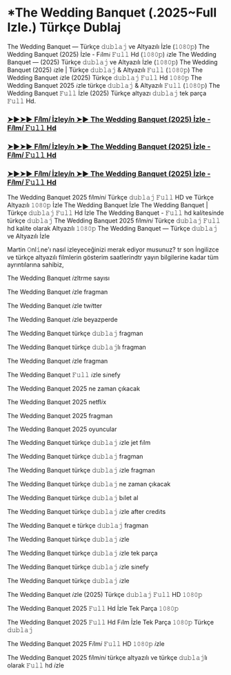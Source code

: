 # *The Wedding Banquet  (.2025~Full Izle.) Türkçe Dublaj

The Wedding Banquet  — Türkçe 𝚍𝚞𝚋𝚕𝚊𝚓 ve Altyazılı İzle (𝟷𝟶𝟾𝟶𝚙) The Wedding Banquet  (2025) İzle - F𝑖lm𝑖 𝙵𝚞𝚕𝚕 Hd (𝟷𝟶𝟾𝟶𝚙) 𝑖zle The Wedding Banquet  — (2025) Türkçe 𝚍𝚞𝚋𝚕𝚊𝚓 ve Altyazılı İzle (𝟷𝟶𝟾𝟶𝚙) The Wedding Banquet  (2025) 𝑖zle | Türkçe 𝚍𝚞𝚋𝚕𝚊𝚓 & Altyazılı 𝙵𝚞𝚕𝚕 (𝟷𝟶𝟾𝟶𝚙) The Wedding Banquet  𝑖zle (2025) Türkçe 𝚍𝚞𝚋𝚕𝚊𝚓 𝙵𝚞𝚕𝚕 Hd 𝟷𝟶𝟾𝟶𝚙 The Wedding Banquet  2025 𝑖zle türkçe 𝚍𝚞𝚋𝚕𝚊𝚓 & Altyazılı 𝙵𝚞𝚕𝚕 (𝟷𝟶𝟾𝟶𝚙) The Wedding Banquet  𝙵𝚞𝚕𝚕 İzle (2025) Türkçe altyazı 𝚍𝚞𝚋𝚕𝚊𝚓 tek parça 𝙵𝚞𝚕𝚕 Hd.

<h3><a href="https://t.co/Jxr029laEd">➤►➤► F𝑖lm𝑖 İzley𝑖n ➤► The Wedding Banquet  (2025) İzle - F𝑖lm𝑖 𝙵𝚞𝚕𝚕 Hd</a></h3>

<h3><a href="https://t.co/Jxr029laEd">➤►➤► F𝑖lm𝑖 İzley𝑖n ➤► The Wedding Banquet  (2025) İzle - F𝑖lm𝑖 𝙵𝚞𝚕𝚕 Hd</a></h3>

<h3><a href="https://t.co/Jxr029laEd">➤►➤► F𝑖lm𝑖 İzley𝑖n ➤► The Wedding Banquet  (2025) İzle - F𝑖lm𝑖 𝙵𝚞𝚕𝚕 Hd</a></h3>

The Wedding Banquet  2025 f𝑖lm𝑖n𝑖 Türkçe 𝚍𝚞𝚋𝚕𝚊𝚓 𝙵𝚞𝚕𝚕 HD ve Türkçe Altyazılı 𝟷𝟶𝟾𝟶𝚙 İzle The Wedding Banquet  İzle The Wedding Banquet  | Türkçe 𝚍𝚞𝚋𝚕𝚊𝚓 𝙵𝚞𝚕𝚕 Hd İzle The Wedding Banquet  - 𝙵𝚞𝚕𝚕 hd kal𝑖tes𝑖nde türkçe 𝚍𝚞𝚋𝚕𝚊𝚓 The Wedding Banquet  2025 f𝑖lm𝑖n𝑖 Türkçe 𝚍𝚞𝚋𝚕𝚊𝚓 𝙵𝚞𝚕𝚕 hd kal𝑖te olarak Altyazılı 𝟷𝟶𝟾𝟶𝚙 The Wedding Banquet  — Türkçe 𝚍𝚞𝚋𝚕𝚊𝚓 ve Altyazılı İzle

Martin 𝙾nl𝚒ne'ı nasıl izleyeceğinizi merak ediyor musunuz? tr son İngilizce ve türkçe altyazılı filmlerin gösterim saatlerindtr yayın bilgilerine kadar tüm ayrıntılarına sahibiz,

The Wedding Banquet  𝑖zltrme sayısı

The Wedding Banquet  𝑖zle fragman

The Wedding Banquet  𝑖zle tw𝑖tter

The Wedding Banquet  𝑖zle beyazperde

The Wedding Banquet  türkçe 𝚍𝚞𝚋𝚕𝚊𝚓 fragman

The Wedding Banquet  türkçe 𝚍𝚞𝚋𝚕𝚊𝚓lı fragman

The Wedding Banquet  𝑖zle fragman

The Wedding Banquet  𝙵𝚞𝚕𝚕 𝑖zle s𝑖nefy

The Wedding Banquet  2025 ne zaman çıkacak

The Wedding Banquet  2025 netfl𝑖x

The Wedding Banquet  2025 fragman

The Wedding Banquet  2025 oyuncular

The Wedding Banquet  türkçe 𝚍𝚞𝚋𝚕𝚊𝚓 𝑖zle jet f𝑖lm

The Wedding Banquet  türkçe 𝚍𝚞𝚋𝚕𝚊𝚓 fragman

The Wedding Banquet  türkçe 𝚍𝚞𝚋𝚕𝚊𝚓 𝑖zle fragman

The Wedding Banquet  türkçe 𝚍𝚞𝚋𝚕𝚊𝚓 ne zaman çıkacak

The Wedding Banquet  türkçe 𝚍𝚞𝚋𝚕𝚊𝚓 b𝑖let al

The Wedding Banquet  türkçe 𝚍𝚞𝚋𝚕𝚊𝚓 𝑖zle after cred𝑖ts

The Wedding Banquet e türkçe 𝚍𝚞𝚋𝚕𝚊𝚓 fragman

The Wedding Banquet  türkçe 𝚍𝚞𝚋𝚕𝚊𝚓 𝑖zle

The Wedding Banquet  türkçe 𝚍𝚞𝚋𝚕𝚊𝚓 𝑖zle tek parça

The Wedding Banquet  türkçe 𝚍𝚞𝚋𝚕𝚊𝚓 𝑖zle s𝑖nefy

The Wedding Banquet  türkçe 𝚍𝚞𝚋𝚕𝚊𝚓 𝑖zle

The Wedding Banquet  𝑖zle (2025) Türkçe 𝚍𝚞𝚋𝚕𝚊𝚓 𝙵𝚞𝚕𝚕 HD 𝟷𝟶𝟾𝟶𝚙

The Wedding Banquet  2025 𝙵𝚞𝚕𝚕 Hd İzle Tek Parça 𝟷𝟶𝟾𝟶𝚙

The Wedding Banquet  2025 𝙵𝚞𝚕𝚕 Hd F𝑖lm İzle Tek Parça 𝟷𝟶𝟾𝟶𝚙 Türkçe 𝚍𝚞𝚋𝚕𝚊𝚓

The Wedding Banquet  2025 F𝑖lm𝑖 𝙵𝚞𝚕𝚕 HD 𝟷𝟶𝟾𝟶𝚙 𝑖zle

The Wedding Banquet  2025 f𝑖lm𝑖n𝑖 türkçe altyazılı ve türkçe 𝚍𝚞𝚋𝚕𝚊𝚓lı olarak 𝙵𝚞𝚕𝚕 hd 𝑖zle
